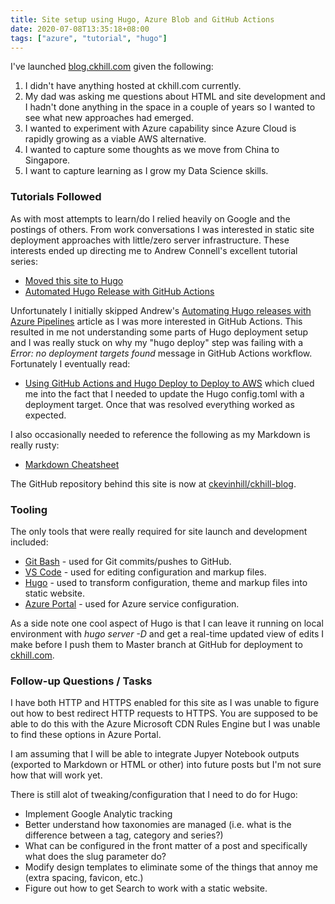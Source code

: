 ```yaml
---
title: Site setup using Hugo, Azure Blob and GitHub Actions
date: 2020-07-08T13:35:18+08:00
tags: ["azure", "tutorial", "hugo"]
---
```


I've launched [blog.ckhill.com](https://blog.ckhill.com) given the following:
1. I didn't have anything hosted at ckhill.com currently.
2. My dad was asking me questions about HTML and site development and I hadn't done anything in the space in a couple of years so I wanted to see what new approaches had emerged.
3. I wanted to experiment with Azure capability since Azure Cloud is rapidly growing as a viable AWS alternative.
4. I wanted to capture some thoughts as we move from China to Singapore.
5. I want to capture learning as I grow my Data Science skills.

### Tutorials Followed

As with most attempts to learn/do I relied heavily on Google and the postings of others.  From work conversations I was interested in static site deployment approaches with little/zero server infrastructure.  These interests ended up directing me to Andrew Connell's excellent tutorial series:

* [Moved this site to Hugo](https://www.andrewconnell.com/blog/moved-this-site-to-hugo/)
* [Automated Hugo Release with GitHub Actions](https://www.andrewconnell.com/blog/automated-hugo-releases-with-github-actions/)

Unfortunately I initially skipped Andrew's [Automating Hugo releases with Azure Pipelines](https://www.andrewconnell.com/blog/automated-hugo-releases-with-azure-pipelines/) article as I was more interested in GitHub Actions.  This resulted in me not understanding some parts of Hugo deployment setup and I was really stuck on why my "hugo deploy" step was failing with a *Error: no deployment targets found* message in GitHub Actions workflow.  Fortunately I eventually read:
* [Using GitHub Actions and Hugo Deploy to Deploy to AWS](https://capgemini.github.io/development/Using-GitHub-Actions-and-Hugo-Deploy-to-Deploy-to-AWS/)
which clued me into the fact that I needed to update the Hugo config.toml with a deployment target.  Once that was resolved everything worked as expected.

I also occasionally needed to reference the following as my Markdown is really rusty:

* [Markdown Cheatsheet](https://github.com/adam-p/markdown-here/wiki/Markdown-Cheatsheet)

The GitHub repository behind this site is now at [ckevinhill/ckhill-blog](https://github.com/ckevinhill/ckhill-blog).

### Tooling

The only tools that were really required for site launch and development included:

* [Git Bash](https://gitforwindows.org/) - used for Git commits/pushes to GitHub.
* [VS Code](https://code.visualstudio.com/) - used for editing configuration and markup files.
* [Hugo](https://gohugo.io/) - used to transform configuration, theme and markup files into static website.
* [Azure Portal](https://azure.microsoft.com/en-us/features/azure-portal/) - used for Azure service configuration.

As a side note one cool aspect of Hugo is that I can leave it running on local environment with *hugo server -D* and get a real-time updated view of edits I make before I push them to Master branch at GitHub for deployment to [ckhill.com](https://blog.ckhill.com).


### Follow-up Questions / Tasks

I have both HTTP and HTTPS enabled for this site as I was unable to figure out how to best redirect HTTP requests to HTTPS.  You are supposed to be able to do this with the Azure Microsoft CDN Rules Engine but I was unable to find these options in Azure Portal.

I am assuming that I will be able to integrate Jupyer Notebook outputs (exported to Markdown or HTML or other) into future posts but I'm not sure how that will work yet.

There is still alot of tweaking/configuration that I need to do for Hugo:
* Implement Google Analytic tracking
* Better understand how taxonomies are managed (i.e. what is the difference between a tag, category and series?)
* What can be configured in the front matter of a post and specifically what does the slug parameter do?
* Modify design templates to eliminate some of the things that annoy me (extra spacing, favicon, etc.)
* Figure out how to get Search to work with a static website.


